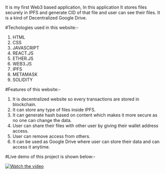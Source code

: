 It is my first Web3 based application, In this application It stores files securely in IPFS and generate CID of that file and user can see their files. It is a kind of Decentralized Google Drive.

#Techologies used in this website:-
1) HTML
2) CSS
3) JAVASCRIPT
4) REACT.JS
5) ETHER.JS
6) WEB3.JS
7) IPFS
8) METAMASK
9) SOLIDITY

#Features of this website:-
1) It is decentralized website so every transactions are stored in blockchain.
2) It can store any type of files inside IPFS.
3) It can generate hash based on content which makes it more secure as no one can change the data.
4) User can share their files with other user by giving their wallet address access.
5) User can remove access from others.
6) It can be used as Google Drive where user can store their data and can access it anytime.

#Live demo of this project is shown below:- 

[![Watch the video](https://blush-tropical-scallop-544.mypinata.cloud/ipfs/QmR54djmBgQ78zvBfG3BZ1yvxgjYogVaD6iPyab1ggwXLF)](https://www.youtube.com/watch?v=pZ_NQDX6a_4)
